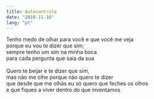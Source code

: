 ```yaml
---
title: Autocontrole
date: "2018-11-16"
lang: "pt"
---
```


Tenho medo de olhar para você e que você me veja\
porque eu vou te dizer que sim;\
sempre tenho um sim na minha boca\
para cada pergunta que saia da sua\
\
Quero te beijar e te dizer que sim,\
mas não me olhe porque não quero te dizer\
que desde que me olhás eu só quero que feches os olhos\
e que fiques a viver dentro do que inventamos
